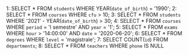1: SELECT * FROM `students` WHERE YEAR(`date_of_birth`) = '1990';
2: SELECT * FROM `courses` WHERE `cfu` > 10;
3: SELECT * FROM `students` WHERE '2021' - YEAR(`date_of_birth`) > 30;
4: SELECT * FROM `courses` WHERE `period` = 'I semestre' AND `year` = '1';
5: SELECT * FROM `exams` WHERE `hour` > '14:00:00' AND `date` = '2020-06-20';
6: SELECT * FROM `degrees` WHERE `level` = 'magistrale';
7: SELECT COUNT(`id`) FROM `departments`;
8: SELECT * FROM `teachers` WHERE `phone` IS NULL